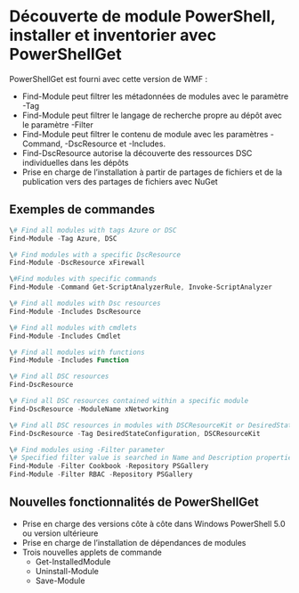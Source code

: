 # Découverte de module PowerShell, installer et inventorier avec PowerShellGet
 
PowerShellGet est fourni avec cette version de WMF :
-   Find-Module peut filtrer les métadonnées de modules avec le paramètre -Tag
-   Find-Module peut filtrer le langage de recherche propre au dépôt avec le paramètre -Filter
-   Find-Module peut filtrer le contenu de module avec les paramètres -Command, -DscResource et -Includes.
-   Find-DscResource autorise la découverte des ressources DSC individuelles dans les dépôts
-   Prise en charge de l’installation à partir de partages de fichiers et de la publication vers des partages de fichiers avec NuGet

## Exemples de commandes
```powershell
\# Find all modules with tags Azure or DSC
Find-Module -Tag Azure, DSC

\# Find modules with a specific DscResource
Find-Module -DscResource xFirewall

\#Find modules with specific commands
Find-Module -Command Get-ScriptAnalyzerRule, Invoke-ScriptAnalyzer

\# Find all modules with Dsc resources
Find-Module -Includes DscResource

\# Find all modules with cmdlets
Find-Module -Includes Cmdlet

\# Find all modules with functions
Find-Module -Includes Function

\# Find all DSC resources
Find-DscResource

\# Find all DSC resources contained within a specific module
Find-DscResource -ModuleName xNetworking

\# Find all DSC resources in modules with DSCResourceKit or DesiredStateConfiguration
Find-DscResource -Tag DesiredStateConfiguration, DSCResourceKit

\# Find modules using -Filter parameter
\# Specified filter value is searched in Name and Description properties
Find-Module -Filter Cookbook -Repository PSGallery
Find-Module -Filter RBAC -Repository PSGallery
```

## Nouvelles fonctionnalités de PowerShellGet
-   Prise en charge des versions côte à côte dans Windows PowerShell 5.0 ou version ultérieure
-   Prise en charge de l’installation de dépendances de modules
-   Trois nouvelles applets de commande
    -   Get-InstalledModule
    -   Uninstall-Module
    -   Save-Module
    

<!--HONumber=Aug16_HO3-->


